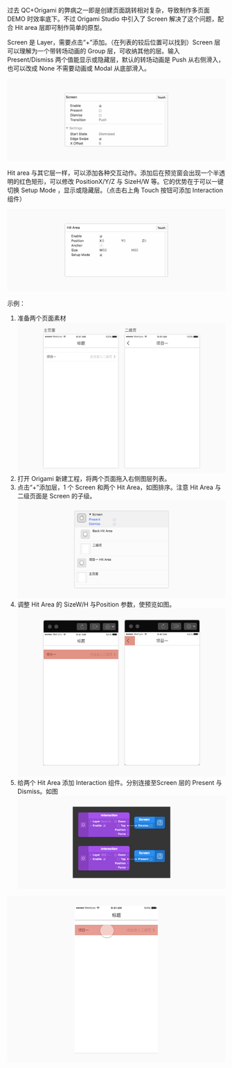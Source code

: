 过去 QC+Origami 的弊病之一即是创建页面跳转相对复杂，导致制作多页面 DEMO 时效率底下。不过 Origami Studio 中引入了 Screen 解决了这个问题，配合 Hit area 层即可制作简单的原型。

Screen 是 Layer，需要点击“+”添加。（在列表的较后位置可以找到）Screen 层可以理解为一个带转场动画的 Group 层，可收纳其他的层。输入Present/Dismiss 两个值能显示或隐藏层，默认的转场动画是 Push 从右侧滑入，也可以改成 None 不需要动画或 Modal 从底部滑入。

![](/assets/Origami-3-1-Screen.png)

Hit area 与其它层一样，可以添加各种交互动作。添加后在预览窗会出现一个半透明的红色矩形，可以修改 PositionX/Y/Z 与 SizeH/W 等。它的优势在于可以一键切换 Setup Mode ，显示或隐藏层。（点击右上角 Touch 按钮可添加 Interaction 组件）

![](/assets/Origami-3-2-HitArea.png)

  


示例：

1. 准备两个页面素材
   ![](/assets/Origami-3-3-mate.png)
2. 打开 Origami 新建工程，将两个页面拖入右侧图层列表。
3. 点击“+”添加层，1 个 Screen 和两个 Hit Area，如图排序。注意 Hit Area 与二级页面是 Screen 的子级。
   ![](/assets/Origami-3-4-list.png)
4. 调整 Hit Area 的 SizeW/H 与Position 参数，使预览如图。
   ![](/assets/Origami-3-5-view.png)
5. 给两个 Hit Area 添加 Interaction 组件。分别连接至Screen 层的 Present 与 Dismiss。如图
   ![](/assets/Origami-3-6-connect.png)

  


![](/assets/Origami-3-7-f2.gif)

